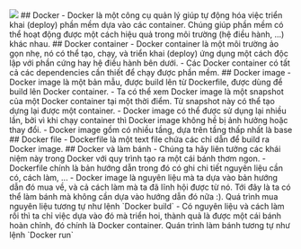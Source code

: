 <img src="https://punksecurity.co.uk/images/blog/docker-banner.png">
## Docker
- Docker là một công cụ quản lý giúp tự động hóa việc triển khai (deploy) phần mềm dựa vào các container. Chúng giúp phần mềm có thể hoạt động được một cách hiệu quả trong môi trường (hệ điều hành, ...) khác nhau.
## Docker container
- Docker container là một môi trường ảo gọn nhẹ, nó có thể tạo, chạy, và triển khai (deploy) ứng dụng một cách độc lập với phần cứng hay hệ điều hành bên dưới.
- Các Docker container có tất cả các dependencies cần thiết để chạy được phần mềm.
## Docker image
- Docker image là một bản mẫu, được build lên từ Dockerfile, được dùng để build lên Docker container. 
- Ta có thể xem Docker image là một snapshot của một Docker container tại một thời điểm. Từ snapshot này có thể tạo dựng lại được một container. 
- Docker image có thể được sử dụng lại nhiều lần, bởi vì khi chạy container thì Docker image không hề bị ảnh hưởng hoặc thay đổi.
- Docker image gồm có nhiều tầng, dựa trên tầng thấp nhất là base
## Docker file
- Dockerfile là một text file chứa các chỉ dẫn để build ra Docker image.
## Docker và làm bánh
- Chúng ta hãy liên tưởng các khái niệm này trong Docker với quy trình tạo ra một cái bánh thơm ngon. 
- Dockerfile chính là bản hướng dẫn trong đó có ghi chi tiết nguyên liệu cần có, cách làm, ...
- Docker image là nguyên liệu mà ta dựa vào bản hướng dẫn đó mua về, và cả cách làm mà ta đã lĩnh hội được từ nó. Tới đây là ta có thể làm bánh mà không cần dựa vào hướng dẫn đó nữa :). Quá trình mua nguyên liệu tương tự như lệnh `Docker build` 
- Có nguyên liệu và cách làm rồi thì ta chỉ việc dựa vào đó mà triển hoi, thành quả là được một cái bánh hoàn chỉnh, đó chính là Docker container. Quán trình làm bánh tương tự như lệnh `Docker run`